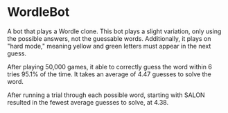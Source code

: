 # WordleBot

A bot that plays a Wordle clone. This bot plays a slight variation, only using the possible answers, not the guessable words. Additionally, it plays on "hard mode," meaning yellow and green letters must appear in the next guess.

After playing 50,000 games, it able to correctly guess the word within 6 tries 95.1% of the time.
It takes an average of 4.47 guesses to solve the word.

After running a trial through each possible word, starting with SALON resulted in the fewest average guesses to solve, at 4.38.